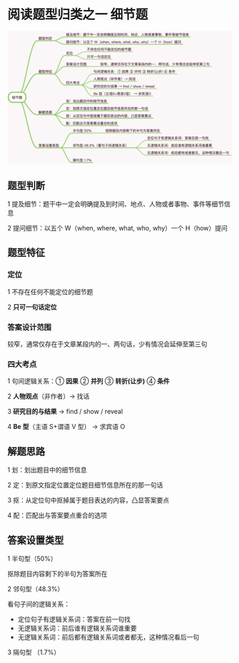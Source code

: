# 阅读题型归类之一 细节题

![细节题](images/细节题.png)

## 题型判断

1 提及细节：题干中一定会明确提及到时间、地点、人物或者事物、事件等细节信息

2 提问细节：以五个 W（when, where, what, who, why）一个 H（how）提问

## 题型特征

### 定位

1 不存在任何不能定位的细节题

2 **只可一句话定位**

### 答案设计范围

较窄，通常仅存在于文章某段内的一、两句话，少有情况会延伸至第三句

### 四大考点

1 句间逻辑关系：① **因果** ② **并列** ③ **转折(让步)** ④ **条件**

2 **人物观点**（非作者）→ 找话

3 **研究目的与结果** → find / show / reveal

4 **Be 型**（主语 S+谓语 V 型） → 求宾语 O

## 解题思路

1 划：划出题目中的细节信息

2 定：到原文指定位置定位题目细节信息所在的那一句话

3 抠：从定位句中抠掉属于题目表达的内容，凸显答案要点

4 配：匹配出与答案要点重合的选项

## 答案设置类型

1 半句型（50%）

抠除题目内容剩下的半句为答案所在

2 邻句型（48.3%）

看句子间的逻辑关系：

- 定位句子有逻辑关系词：答案在前一句找
- 无逻辑关系词：前后谁有逻辑关系词谁重要
- 无逻辑关系词：前后都有逻辑关系词或者都无，这种情况看后一句

3 隔句型 （1.7%）
